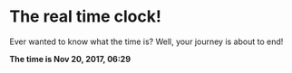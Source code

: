 # The real time clock!

Ever wanted to know what the time is? Well, your journey is about to end!

**The time is Nov 20, 2017, 06:29**